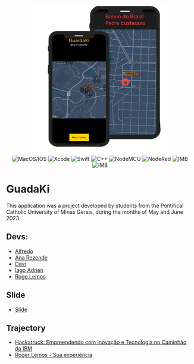 <div align="center">
  <img aling="center" alt="interface" height="400" width="370" src="https://github.com/Miukiyn/GuadaKi/blob/main/img/guardakiInterface.png"/>
</div>
<div align="center">
  <img aling="center" alt="MacOS/IOS" height="30" width="30" src="https://cdn.jsdelivr.net/gh/devicons/devicon/icons/apple/apple-original.svg"/>
  <img aling="center" alt="Xcode" height="30" width="40" src="https://cdn.jsdelivr.net/gh/devicons/devicon/icons/xcode/xcode-original.svg"/>
  <img aling="center" alt="Swift" height="30" width="40" src="https://cdn.jsdelivr.net/gh/devicons/devicon/icons/swift/swift-original.svg"/>
  <img aling="center" alt="C++" height="30" width="40" src="https://cdn.jsdelivr.net/gh/devicons/devicon/icons/cplusplus/cplusplus-original.svg"/>
  <img aling="center" alt="NodeMCU" height="30" width="30" src="https://brandslogos.com/wp-content/uploads/images/large/arduino-logo-1.png"/>
  <img aling="center" alt="NodeRed" height="30" width="30" src="https://nodered.org/about/resources/media/node-red-icon.png"/>
  <img aling="center" alt="IMB" height="40" width="60" src="https://www.nicepng.com/png/full/858-8585442_cloud-native-intelligence-for-ibm-cloud-ibm-cloud.png"/>
  <img aling="center" alt="IMB" height="30" width="30" src="https://cdn-icons-png.flaticon.com/512/6080/6080697.png"/>
</div>



# GuadaKi
This application was a project developed by students from the Pontifical Catholic University of Minas Gerais, during the months of May and June 2023.

## Devs:
- [Alfredo](...)  
- [Ana Rezende](...)  
- [Davi](...)  
- [Iago Adrien](https://github.com/Miukiyn)  
- [Roge Lemos](...)  

## Slide
- [Slide](...)

## Trajectory
- [Hackatruck: Empreendendo com Inovação e Tecnologia no Caminhão da IBM](https://www.linkedin.com/pulse/hackatruck-empreendendo-com-inova%C3%A7%C3%A3o-e-tecnologia-da-ibm-ferreira/)
- [Roger Lemos - Sua experiência ](https://www.linkedin.com/feed/update/urn:li:activity:7076978883190824960/)


